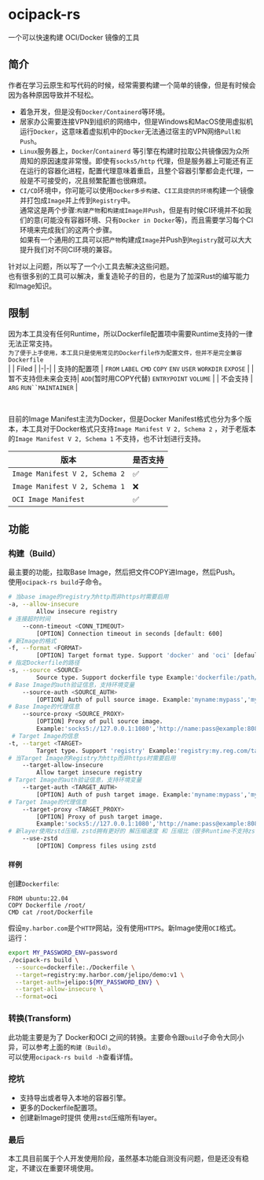 # ocipack-rs

一个可以快速构建 OCI/Docker 镜像的工具

## 简介

作者在学习云原生和写代码的时候，经常需要构建一个简单的镜像，但是有时候会因为各种原因导致并不轻松。

- 着急开发，但是没有`Docker/Containerd`等环境。
- 居家办公需要连接VPN到组织的网络中，但是Windows和MacOS使用虚拟机运行`Docker`，这意味着虚拟机中的`Docker`无法通过宿主的VPN网络`Pull和Push`。
- `Linux`服务器上，`Docker`/`Containerd` 等引擎在构建时拉取公共镜像因为众所周知的原因速度非常慢。即使有`socks5/http`
  代理，但是服务器上可能还有正在运行的容器化进程，配置代理意味着重启，且整个容器引擎都会走代理，一般是不可接受的，况且频繁配置也很麻烦。
- `CI/CD`环境中，你可能可以使用`Docker多步构建`、`CI工具提供的环境`构建一个镜像并打包成`Image`并上传到`Registry`中。<br>
  通常这是两个步骤:`构建产物`和`构建成Image并Push`，但是有时候CI环境并不如我们的意(可能没有容器环境、只有`Docker in Docker`等)，而且需要学习每个CI环境来完成我们的这两个步骤。<br>
  如果有一个通用的工具可以把`产物`构建成`Image`并Push到`Registry`就可以大大提升我们对不同CI环境的兼容。

针对以上问题，所以写了一个小工具去解决这些问题。<br>
也有很多别的工具可以解决，重复造轮子的目的，也是为了加深Rust的编写能力和Image知识。<br>

## 限制

因为本工具没有任何Runtime，所以Dockerfile配置项中需要Runtime支持的一律无法正常支持。<br>
`为了便于上手使用，本工具只是使用常见的Dockerfile作为配置文件，但并不是完全兼容Dockerfile`<br>
|  | Filed |
|-|-|
| 支持的配置项 | `FROM` `LABEL` `CMD` `COPY` `ENV` `USER` `WORKDIR` `EXPOSE` |
| 暂不支持但未来会支持| `ADD`(暂时用COPY代替) `ENTRYPOINT` `VOLUME` |
| 不会支持 | `ARG` `RUN``MAINTAINER` |

<br>

目前的Image Manifest主流为Docker，但是Docker Manifest格式也分为多个版本，本工具对于Docker格式只支持`Image Manifest V 2, Schema 2` ，对于老版本的`Image Manifest V 2, Schema 1` 不支持，也不计划进行支持。

| 版本 | 是否支持 |
|-|-|
| `Image Manifest V 2, Schema 2` | ✅  |
| `Image Manifest V 2, Schema 1` | ❌ |
| `OCI Image Manifest` | ✅ |

## 功能

### 构建（Build）

最主要的功能，拉取Base Image，然后把文件COPY进Image，然后Push。<br>
使用`ocipack-rs build`子命令。

```bash
# 当base image的registry为http而非https时需要启用
-a, --allow-insecure 
        Allow insecure registry 
# 连接超时时间
    --conn-timeout <CONN_TIMEOUT>
        [OPTION] Connection timeout in seconds [default: 600]
# 新Image的格式
-f, --format <FORMAT>
        [OPTION] Target format type. Support 'docker' and 'oci' [default: docker]
# 指定Dockerfile的路径
-s, --source <SOURCE>
        Source type. Support dockerfile type Example:'dockerfile:/path/to/.Dockerfile'
# Base Image的auth验证信息，支持环境变量
    --source-auth <SOURCE_AUTH>
        [OPTION] Auth of pull source image. Example:'myname:mypass','myname:${MY_PASSWORD_ENV}'
# Base Image的代理信息
    --source-proxy <SOURCE_PROXY>
        [OPTION] Proxy of pull source image.
        Example:'socks5://127.0.0.1:1080','http://name:pass@example:8080'
 # Target Image的信息
-t, --target <TARGET>
        Target type. Support 'registry' Example:'registry:my.reg.com/target/image:1.1'
# 当Target Image的Registry为http而非https时需要启用
    --target-allow-insecure
        Allow target insecure registry 
# Target Image的auth验证信息，支持环境变量
    --target-auth <TARGET_AUTH>
        [OPTION] Auth of push target image. Example:'myname:mypass','myname:${MY_PASSWORD_ENV}'
# Target Image的代理信息
    --target-proxy <TARGET_PROXY>
        [OPTION] Proxy of push target image.
        Example:'socks5://127.0.0.1:1080','http://name:pass@example:8080'
# 新layer使用zstd压缩，zstd拥有更好的 解压缩速度 和 压缩比（很多Runtime不支持zstd，谨慎使用）
    --use-zstd
        [OPTION] Compress files using zstd
```

#### 样例

创建`Dockerfile`:

```
FROM ubuntu:22.04
COPY Dockerfile /root/
CMD cat /root/Dockerfile
```

假设`my.harbor.com`是个`HTTP`网站，没有使用`HTTPS`。新Image使用`OCI`格式。<br>
运行：

```bash
export MY_PASSWORD_ENV=password
./ocipack-rs build \
  --source=dockerfile:./Dockerfile \
  --target=registry:my.harbor.com/jelipo/demo:v1 \
  --target-auth=jelipo:${MY_PASSWORD_ENV} \
  --target-allow-insecure \
  --format=oci
```

### 转换(Transform)

此功能主要是为了 Docker和OCI 之间的转换。主要命令跟`build`子命令大同小异，可以参考上面的`构建（Build）`。<br>
可以使用`ocipack-rs build -h`查看详情。<br>

### 挖坑
- 支持导出或者导入本地的容器引擎。
- 更多的Dockerfile配置项。
- 创建新Image时提供 使用`zstd`压缩所有layer。

### 最后
本工具目前属于个人开发使用阶段，虽然基本功能自测没有问题，但是还没有稳定，不建议在重要环境使用。
